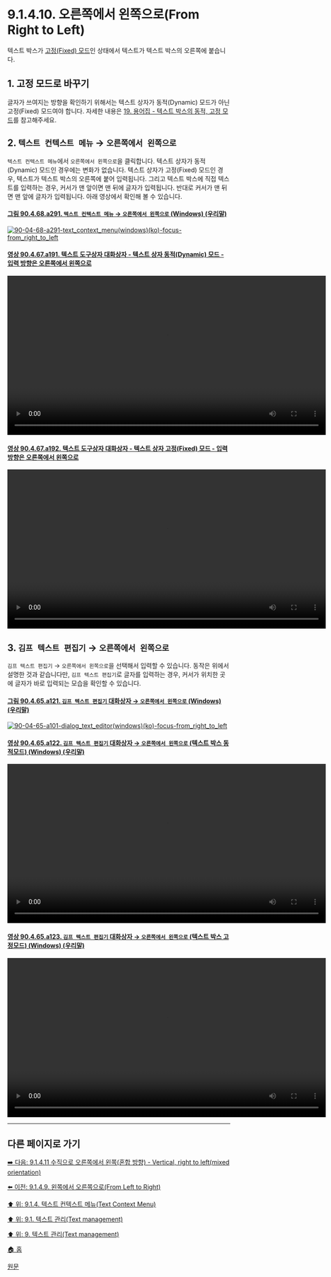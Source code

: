 # 9.1.4.10. 오른쪽에서 왼쪽으로(From Right to Left)
텍스트 박스가 [고정(Fixed) 모드](./19-glossaryx-text_box_mode.md)인 상태에서 텍스트가 텍스트 박스의 오른쪽에 붙습니다.

## 1. 고정 모드로 바꾸기
글자가 쓰여지는 방향을 확인하기 위해서는 텍스트 상자가 동적(Dynamic) 모드가 아닌 고정(Fixed) 모드여야 합니다. 자세한 내용은 [19. 용어집 - 텍스트 박스의 동적, 고정 모드](./19-glossaryx-text_box_mode.md)를 참고해주세요.

## 2. `텍스트 컨텍스트 메뉴` → `오른쪽에서 왼쪽으로`
`텍스트 컨텍스트 메뉴`에서 `오른쪽에서 왼쪽으로`을 클릭합니다. 텍스트 상자가 동적(Dynamic) 모드인 경우에는 변화가 없습니다. 텍스트 상자가 고정(Fixed) 모드인 경우, 텍스트가 텍스트 박스의 오른쪽에 붙어 입력됩니다. 그리고 텍스트 박스에 직접 텍스트를 입력하는 경우, 커서가 맨 앞이면 맨 뒤에 글자가 입력됩니다. 반대로 커서가 맨 뒤면 맨 앞에 글자가 입력됩니다. 아래 영상에서 확인해 볼 수 있습니다.

#### [그림 90.4.68.a291. `텍스트 컨텍스트 메뉴` → `오른쪽에서 왼쪽으로` (Windows) (우리말)](https://wonder13662.github.io/gimp/2.10.36_ko/90-04-68-text_context_menu.html#%EA%B7%B8%EB%A6%BC-90468a291-%ED%85%8D%EC%8A%A4%ED%8A%B8-%EC%BB%A8%ED%85%8D%EC%8A%A4%ED%8A%B8-%EB%A9%94%EB%89%B4--%EC%98%A4%EB%A5%B8%EC%AA%BD%EC%97%90%EC%84%9C-%EC%99%BC%EC%AA%BD%EC%9C%BC%EB%A1%9C-windows-%EC%9A%B0%EB%A6%AC%EB%A7%90)
[![90-04-68-a291-text_context_menu(windows)(ko)-focus-from_right_to_left](https://github.com/wonder13662/gimp/assets/15767104/25505d30-c399-49ee-bbc6-3472a5724b18)](https://wonder13662.github.io/gimp/2.10.36_ko/90-04-68-text_context_menu.html#%EA%B7%B8%EB%A6%BC-90468a291-%ED%85%8D%EC%8A%A4%ED%8A%B8-%EC%BB%A8%ED%85%8D%EC%8A%A4%ED%8A%B8-%EB%A9%94%EB%89%B4--%EC%98%A4%EB%A5%B8%EC%AA%BD%EC%97%90%EC%84%9C-%EC%99%BC%EC%AA%BD%EC%9C%BC%EB%A1%9C-windows-%EC%9A%B0%EB%A6%AC%EB%A7%90)

#### [영상 90.4.67.a191. 텍스트 도구상자 대화상자 - 텍스트 상자 동적(Dynamic) 모드 - 입력 방향은 오른쪽에서 왼쪽으로](https://wonder13662.github.io/gimp/2.10.36_ko/90-04-67-text_toolbox.html#%EC%98%81%EC%83%81-90467a191-%ED%85%8D%EC%8A%A4%ED%8A%B8-%EB%8F%84%EA%B5%AC%EC%83%81%EC%9E%90-%EB%8C%80%ED%99%94%EC%83%81%EC%9E%90---%ED%85%8D%EC%8A%A4%ED%8A%B8-%EC%83%81%EC%9E%90-%EB%8F%99%EC%A0%81dynamic-%EB%AA%A8%EB%93%9C---%EC%9E%85%EB%A0%A5-%EB%B0%A9%ED%96%A5%EC%9D%80-%EC%98%A4%EB%A5%B8%EC%AA%BD%EC%97%90%EC%84%9C-%EC%99%BC%EC%AA%BD%EC%9C%BC%EB%A1%9C)
<video controls="controls" width="720" src="https://github.com/wonder13662/gimp/assets/15767104/167630eb-ac4d-421f-bd09-f2355c1d20ce"></video>

#### [영상 90.4.67.a192. 텍스트 도구상자 대화상자 - 텍스트 상자 고정(Fixed) 모드 - 입력 방향은 오른쪽에서 왼쪽으로](https://wonder13662.github.io/gimp/2.10.36_ko/90-04-67-text_toolbox.html#%EC%98%81%EC%83%81-90467a192-%ED%85%8D%EC%8A%A4%ED%8A%B8-%EB%8F%84%EA%B5%AC%EC%83%81%EC%9E%90-%EB%8C%80%ED%99%94%EC%83%81%EC%9E%90---%ED%85%8D%EC%8A%A4%ED%8A%B8-%EC%83%81%EC%9E%90-%EA%B3%A0%EC%A0%95fixed-%EB%AA%A8%EB%93%9C---%EC%9E%85%EB%A0%A5-%EB%B0%A9%ED%96%A5%EC%9D%80-%EC%98%A4%EB%A5%B8%EC%AA%BD%EC%97%90%EC%84%9C-%EC%99%BC%EC%AA%BD%EC%9C%BC%EB%A1%9C)
<video controls="controls" width="720" src="https://github.com/wonder13662/gimp/assets/15767104/88e999ba-9a6d-4a5b-8ad6-67511b969c56"></video>

## 3. `김프 텍스트 편집기` → `오른쪽에서 왼쪽으로`
`김프 텍스트 편집기` → `오른쪽에서 왼쪽으로`을 선택해서 입력할 수 있습니다. 동작은 위에서 설명한 것과 같습니다만, `김프 텍스트 편집기`로 글자를 입력하는 경우, 커서가 위치한 곳에 글자가 바로 입력되는 모습을 확인할 수 있습니다.

#### [그림 90.4.65.a121. `김프 텍스트 편집기` 대화상자 → `오른쪽에서 왼쪽으로` (Windows) (우리말)](https://wonder13662.github.io/gimp/2.10.36_ko/90-04-65-gimp_text_editor.html#%EA%B7%B8%EB%A6%BC-90465a121-%EA%B9%80%ED%94%84-%ED%85%8D%EC%8A%A4%ED%8A%B8-%ED%8E%B8%EC%A7%91%EA%B8%B0-%EB%8C%80%ED%99%94%EC%83%81%EC%9E%90--%EC%98%A4%EB%A5%B8%EC%AA%BD%EC%97%90%EC%84%9C-%EC%99%BC%EC%AA%BD%EC%9C%BC%EB%A1%9C-windows-%EC%9A%B0%EB%A6%AC%EB%A7%90)
[![90-04-65-a101-dialog_text_editor(windows)(ko)-focus-from_right_to_left](https://github.com/wonder13662/gimp/assets/15767104/7f7842c1-0650-4599-951f-b7ad76df3171)](https://wonder13662.github.io/gimp/2.10.36_ko/90-04-65-gimp_text_editor.html#%EA%B7%B8%EB%A6%BC-90465a121-%EA%B9%80%ED%94%84-%ED%85%8D%EC%8A%A4%ED%8A%B8-%ED%8E%B8%EC%A7%91%EA%B8%B0-%EB%8C%80%ED%99%94%EC%83%81%EC%9E%90--%EC%98%A4%EB%A5%B8%EC%AA%BD%EC%97%90%EC%84%9C-%EC%99%BC%EC%AA%BD%EC%9C%BC%EB%A1%9C-windows-%EC%9A%B0%EB%A6%AC%EB%A7%90)

#### [영상 90.4.65.a122. `김프 텍스트 편집기` 대화상자 → `오른쪽에서 왼쪽으로` (텍스트 박스 동적모드) (Windows) (우리말)](https://wonder13662.github.io/gimp/2.10.36_ko/90-04-65-gimp_text_editor.html#%EC%98%81%EC%83%81-90465a122-%EA%B9%80%ED%94%84-%ED%85%8D%EC%8A%A4%ED%8A%B8-%ED%8E%B8%EC%A7%91%EA%B8%B0-%EB%8C%80%ED%99%94%EC%83%81%EC%9E%90--%EC%98%A4%EB%A5%B8%EC%AA%BD%EC%97%90%EC%84%9C-%EC%99%BC%EC%AA%BD%EC%9C%BC%EB%A1%9C-%ED%85%8D%EC%8A%A4%ED%8A%B8-%EB%B0%95%EC%8A%A4-%EB%8F%99%EC%A0%81%EB%AA%A8%EB%93%9C-windows-%EC%9A%B0%EB%A6%AC%EB%A7%90)
<video controls="controls" width="720" src="https://github.com/wonder13662/gimp/assets/15767104/6a474371-4ebf-45f1-be7f-1655c3948c49"></video>

#### [영상 90.4.65.a123. `김프 텍스트 편집기` 대화상자 → `오른쪽에서 왼쪽으로` (텍스트 박스 고정모드) (Windows) (우리말)](https://wonder13662.github.io/gimp/2.10.36_ko/90-04-65-gimp_text_editor.html#%EA%B7%B8%EB%A6%BC-90465a123-%EA%B9%80%ED%94%84-%ED%85%8D%EC%8A%A4%ED%8A%B8-%ED%8E%B8%EC%A7%91%EA%B8%B0-%EB%8C%80%ED%99%94%EC%83%81%EC%9E%90--%EC%98%A4%EB%A5%B8%EC%AA%BD%EC%97%90%EC%84%9C-%EC%99%BC%EC%AA%BD%EC%9C%BC%EB%A1%9C-%ED%85%8D%EC%8A%A4%ED%8A%B8-%EB%B0%95%EC%8A%A4-%EA%B3%A0%EC%A0%95%EB%AA%A8%EB%93%9C-windows-%EC%9A%B0%EB%A6%AC%EB%A7%90)
<video controls="controls" width="720" src="https://github.com/wonder13662/gimp/assets/15767104/799f8096-e911-4293-a48d-d2ce4c7c73e5"></video>

***

## 다른 페이지로 가기
[➡️ 다음: 9.1.4.11 수직으로 오른쪽에서 왼쪽(혼합 방향) - Vertical, right to left(mixed orientation)](./09-01-04-text_context_menux-11-vertical_right_to_left_mixed_orientation.md)

[⬅️ 이전: 9.1.4.9. 왼쪽에서 오른쪽으로(From Left to Right)](./09-01-04-text_context_menux-09-from_left_to_right.md)

[⬆️ 위: 9.1.4. 텍스트 컨텍스트 메뉴(Text Context Menu)](./09-01-04-text_context_menu.md)

[⬆️ 위: 9.1. 텍스트 관리(Text management)](./09-01-text-management.md)

[⬆️ 위: 9. 텍스트 관리(Text management)](./09-00-text-management.md)

[🏠 홈](./00-home.md)

[원문](https://docs.gimp.org/2.10/ko/gimp-image-text-management.html#text-context-menu)
